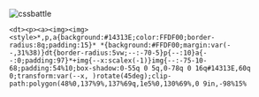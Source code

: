 ![cssbattle](https://user-images.githubusercontent.com/43888129/147415686-090938d8-87fc-405c-8d5d-96894189a45c.png)


```
<dt><p><a><img><img><style>*,p,a{background:#14313E;color:FFDF00;border-radius:8q;padding:15}* *{background:#FFDF00;margin:var(--,31%38)}dt{border-radius:5vw;--:-70-5}p{--:10}a{--:0;padding:97}*+img{--x:scalex(-1)}img{--:-75-10-68;padding:54%10;box-shadow:0-55q 0 5q,0-78q 0 16q#14313E,60q 0;transform:var(--x, )rotate(45deg);clip-path:polygon(48%0,137%9%,137%69q,1e5%0,130%69%,0 9in,-98%15%
```
